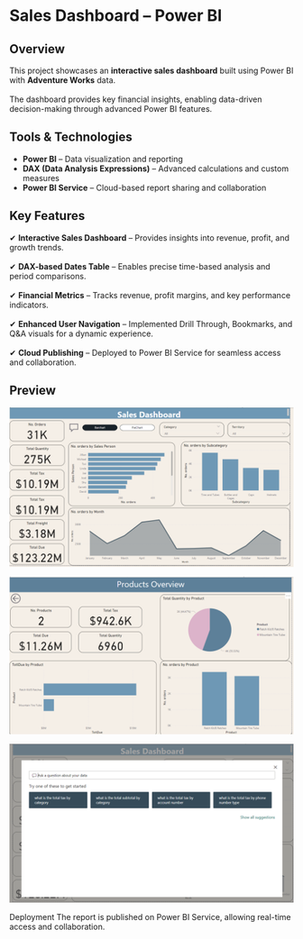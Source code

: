 
# Sales Dashboard – Power BI  

## Overview  
This project showcases an **interactive sales dashboard** built using Power BI with **Adventure Works** data.<br>  
The dashboard provides key financial insights, enabling data-driven decision-making through advanced Power BI features.  

## Tools & Technologies  
- **Power BI** – Data visualization and reporting  
- **DAX (Data Analysis Expressions)** – Advanced calculations and custom measures  
- **Power BI Service** – Cloud-based report sharing and collaboration  

## Key Features  
✔ **Interactive Sales Dashboard** – Provides insights into revenue, profit, and growth trends.<br>  
✔ **DAX-based Dates Table** – Enables precise time-based analysis and period comparisons.<br>  
✔ **Financial Metrics** – Tracks revenue, profit margins, and key performance indicators.<br>  
✔ **Enhanced User Navigation** – Implemented Drill Through, Bookmarks, and Q&A visuals for a dynamic experience.<br>  
✔ **Cloud Publishing** – Deployed to Power BI Service for seamless access and collaboration.  

## Preview
<p align="center">
  <img src="1.png" alt="Dashboard Preview" width="600">
</p>
<p align="center">
  <img src="2.png" alt="Dashboard Preview" width="600">
</p>
<p align="center">
  <img src="3.png" alt="Dashboard Preview" width="600">
</p>

Deployment
The report is published on Power BI Service, allowing real-time access and collaboration.
